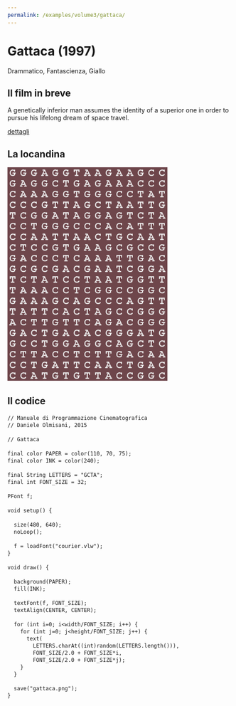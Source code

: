 ```yaml
---
permalink: /examples/volume3/gattaca/
---
```

# Gattaca (1997)

Drammatico, Fantascienza, Giallo

## Il film in breve
A genetically inferior man assumes the identity of a superior one in order to pursue his lifelong dream of space travel.

[dettagli](https://www.imdb.com/title/tt0119177/)

## La locandina
<img src="gattaca.png"  width="360px" title="Gattaca">


## Il codice
```processing
// Manuale di Programmazione Cinematografica
// Daniele Olmisani, 2015

// Gattaca

final color PAPER = color(110, 70, 75);
final color INK = color(240);

final String LETTERS = "GCTA";
final int FONT_SIZE = 32;

PFont f;

void setup() {
 
  size(480, 640);
  noLoop();
  
  f = loadFont("courier.vlw");
}

void draw() {
  
  background(PAPER);
  fill(INK);
  
  textFont(f, FONT_SIZE);  
  textAlign(CENTER, CENTER);
  
  for (int i=0; i<width/FONT_SIZE; i++) {
    for (int j=0; j<height/FONT_SIZE; j++) {
      text(
        LETTERS.charAt((int)random(LETTERS.length())), 
        FONT_SIZE/2.0 + FONT_SIZE*i, 
        FONT_SIZE/2.0 + FONT_SIZE*j);
    }
  }
  
  save("gattaca.png");
}
```
